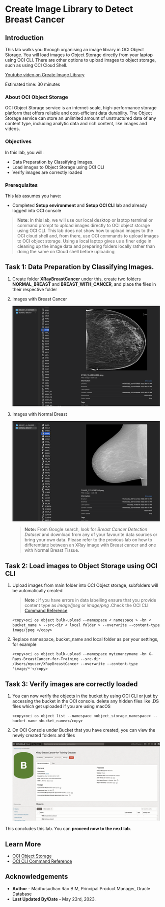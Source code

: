 # Create Image Library to Detect Breast Cancer

## Introduction

This lab walks you through organising an image library in OCI Object Storage. You will load images to Object Storage directly from your laptop using OCI CLI. There are other options to upload images to object storage, such as using OCI Cloud Shell.

[Youtube video on Create Image Library](youtube:Y3xsaFSwRmA:large)

Estimated time: 30 minutes

### About OCI Object Storage

OCI Object Storage service is an internet-scale, high-performance storage platform that offers reliable and cost-efficient data durability. The Object Storage service can store an unlimited amount of unstructured data of any content type, including analytic data and rich content, like images and videos.

### Objectives

In this lab, you will:
 
* Data Preparation by Classifying Images. 
* Load images to Object Storage using OCI CLI
* Verify images are correctly loaded

### Prerequisites

This lab assumes you have:

* Completed **Setup environment** and **Setup OCI CLI** lab and already logged into OCI console

> **Note:**  In this lab, we will use our local desktop or laptop terminal or command prompt to upload images directly to OCI object storage using OCI CLI. This lab does not show how to upload images to the OCI cloud shell and, from there, use OCI commands to upload images to OCI object storage. Using a local laptop gives us a finer edge in cleaning up the image data and preparing folders locally rather than doing the same on Cloud shell before uploading

## Task 1: Data Preparation by Classifying Images. 

1. Create folder **XRayBreastCancer** under this, create two folders **NORMAL\_BREAST** and **BREAST\_WITH\_CANCER**, and place the files in their respective folder

2. Images with Breast Cancer

    ![Raw Images Breast Cancer](images/breast-cancer.png " ")

3. Images with Normal Breast

    ![Raw Images Normal Breast](images/normal-breast.png " ")

    > **Note:** From Google search, look for *Breast Cancer Detection Dataset* and download from any of your favourite data sources or bring your own data. Please refer to the previous lab on how to differentiate between an XRay image with Breast cancer and one with Normal Breast Tissue.
 
## Task 2: Load images to Object Storage using OCI CLI

1. Upload images from main folder into OCI Object storage, subfolders will be automatically created
  
    > **Note :** if you have errors in data labelling ensure that you provide content type as *image/jpeg* or *image/png* .Check the OCI CLI [Command Reference](https://docs.oracle.com/en-us/iaas/tools/oci-cli/3.29.2/oci_cli_docs/cmdref/os/object/bulk-upload.html) 

    ```text
    <copy>oci os object bulk-upload --namespace < namespace > -bn < bucket_name > --src-dir < local folder > --overwrite --content-type image/jpeg </copy>
    ```
  
2. Replace namespace, bucket_name and local folder as per your settings, for example

    ```text
    <copy>oci os object bulk-upload --namespace mytenancyname -bn X-Rays-BreastCancer-for-Training --src-dir /Users/myuser/XRayBreastCancer --overwrite --content-type 'image/*'</copy>
    ```
 
## Task 3: Verify images are correctly loaded

1. You can now verify the objects in the bucket by using OCI CLI or just by accessing the bucket in the OCI console. delete any hidden files like .DS files which get uploaded if you are using macOS

    ```text
    <copy>oci os object list --namespace <object_storage_namespace> --bucket-name <bucket_name></copy>
    ```

2. On OCI Console under Bucket that you have created, you can view the newly created folders and files

    ![View folders](images/breast-cancer-bucket.png " ")
 
This concludes this lab. You can **proceed now to the next lab**.

## Learn More

* [OCI Object Storage](https://docs.oracle.com/en-us/iaas/Content/Object/home.htm)
* [OCI CLI Command Reference](https://docs.oracle.com/en-us/iaas/tools/oci-cli/3.22.3/oci_cli_docs/oci.html)
 
## Acknowledgements

* **Author** - Madhusudhan Rao B M, Principal Product Manager, Oracle Database
* **Last Updated By/Date** - May 23rd, 2023.
